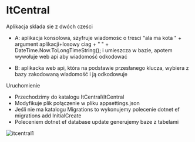 # ItCentral
Aplikacja sklada sie z dwóch cześci
- A: aplikacja konsolowa, szyfruje wiadomośc o tresci
"ala ma kota " + argument aplikacji+losowy ciag + " " + DateTime.Now.ToLongTimeString();
i umieszcza w bazie, apotem wywołuje web api aby wiadomość odkodować

- B: aplikacka web api, która na podstawie przesłanego klucza, wybiera z bazy zakodowaną wiadomość
i ją odkodowuje

Uruchomienie
- Przechodzimy do katalogu ItCentral\ItCentral
- Modyfikuje plik połączenie w pliku appsettings.json
- Jeśli nie ma katalogu Migrations to wykonujemy polecenie dotnet ef migrations add InitialCreate
- Poleceniem dotnet ef database update generujemy baze z tabelami



![itcentral1](https://github.com/swdowia1/itCentral/assets/5527467/a9b030f2-3f83-434e-87bd-c54499969cf3)

